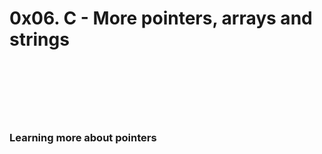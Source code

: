 <html>

<h1> 0x06. C - More pointers, arrays and strings <h1/>
<br>
<br>
<h3> Learning more about pointers <h3/>
<br>
<br>
